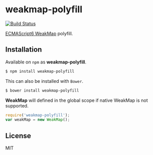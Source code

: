 weakmap-polyfill
================

[![Build Status](https://travis-ci.org/polygonplanet/weakmap-polyfill.svg?branch=master)](https://travis-ci.org/polygonplanet/weakmap-polyfill)

[ECMAScript6 WeakMap](http://www.ecma-international.org/ecma-262/6.0/#sec-weakmap-objects) polyfill.

## Installation

Available on `npm` as **weakmap-polyfill**.

```bash
$ npm install weakmap-polyfill
```

This can also be installed with `Bower`.

```bash
$ bower install weakmap-polyfill
```

**WeakMap** will defined in the global scope if native WeakMap is not supported.


```javascript
require('weakmap-polyfill');
var weakMap = new WeakMap();
```

## License

MIT


